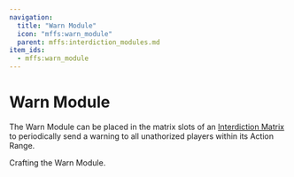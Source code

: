 ```yaml
---
navigation:
  title: "Warn Module"
  icon: "mffs:warn_module"
  parent: mffs:interdiction_modules.md
item_ids:
  - mffs:warn_module
---
```


# Warn Module

<ItemImage id="mffs:warn_module" />

The <Color id="dark_purple">Warn Module</Color> can be placed in the matrix slots of an [Interdiction Matrix](../interdiction_matrix.md) to periodically send a warning to all unathorized players within its Action Range.

Crafting the <Color id="dark_purple">Warn Module</Color>.

<Recipe id="mffs:warn_module" />

